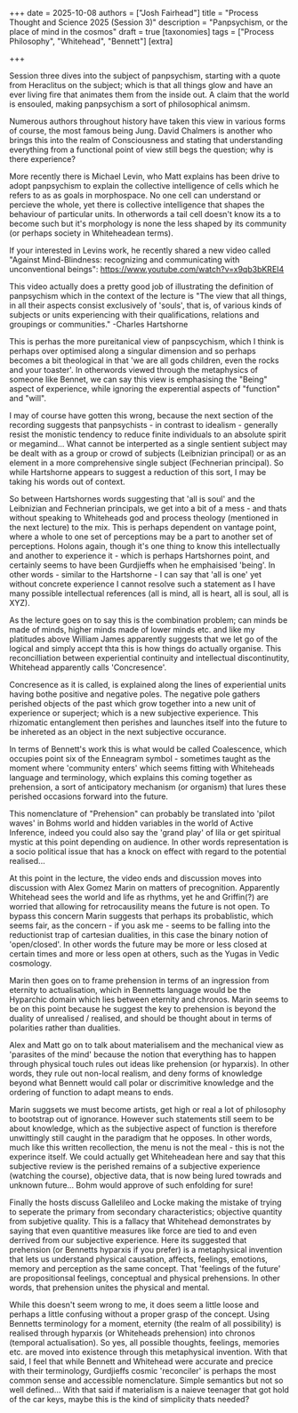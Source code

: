 +++
date = 2025-10-08
authors = ["Josh Fairhead"]
title = "Process Thought and Science 2025 (Session 3)"
description = "Panpsychism, or the place of mind in the cosmos"
draft = true
[taxonomies]
tags = ["Process Philosophy", "Whitehead", "Bennett"]
[extra]

+++


Session three dives into the subject of panpsychism, starting with a quote from Heraclitus on the subject; which is that all things glow and have an ever living fire that animates them from the inside out. A claim that the world is ensouled, making panpsychism a sort of philosophical animsm.

Numerous authors throughout history have taken this view in various forms of course, the most famous being Jung. David Chalmers is another who brings this into the realm of Consciousness and stating that understanding everything from a functional point of view still begs the question; why is there experience? 

More recently there is Michael Levin, who Matt explains has been drive to adopt panpsychism to explain the collective intelligence of cells which he refers to as as goals in morphospace. No one cell can understand or percieve the whole, yet there is collective intelligence that shapes the behaviour of particular units. In otherwords a tail cell doesn't know its a to become such but it's morphology is none the less shaped by its community (or perhaps society in Whiteheadean terms).

If your interested in Levins work, he recently shared a new video called "Against Mind-Blindness: recognizing and communicating with unconventional beings": https://www.youtube.com/watch?v=x9qb3bKREI4

This video actually does a pretty good job of illustrating the definition of panpsychism which in the context of the lecture is "The view that all things, in all their aspects consist exclusively of 'souls', that is, of various kinds of subjects or units experiencing with their qualifications, relations and groupings or communities." -Charles Hartshorne 

This is perhas the more pureitanical view of panpscychism, which I think is perhaps over optimised along a singular dimension and so perhaps becomes a bit theological in that 'we are all gods children, even the rocks and your toaster'. In otherwords viewed through the metaphysics of someone like Bennet, we can say this view is emphasising the "Being" aspect of experience, while ignoring the experential aspects of "function" and "will". 

I may of course have gotten this wrong, because the next section of the recording suggests that panpsychists - in contrast to idealism - generally resist the monistic tendency to reduce finite individuals to an absolute spirit or megamind... What cannot be interperted as a single sentient subject may be dealt with as a group or crowd of subjects (Leibnizian principal) or as an element in a more comprehensive single subject (Fechnerian principal). So while Hartshorne appears to suggest a reduction of this sort, I may be taking his words out of context. 

So between Hartshornes words suggesting that 'all is soul' and the Leibnizian and Fechnerian principals, we get into a bit of a mess - and thats without speaking to Whiteheads god and process theology (mentioned in the next lecture) to the mix. This is perhaps dependent on vantage point, where a whole to one set of perceptions may be a part to another set of perceptions. Holons again, though it's one thing to know this intellectually and another to experience it - which is perhaps Hartshornes point, and certainly seems to have been Gurdjieffs when he emphaisised 'being'. In other words - similar to the Hartshorne - I can say that 'all is one' yet without concrete experience I cannot resolve such a statement as I have many possible intellectual references (all is mind, all is heart, all is soul, all is XYZ). 

As the lecture goes on to say this is the combination problem; can minds be made of minds, higher minds made of lower minds etc. and like my platitudes above William James apparently suggests that we let go of the logical and simply accept thta this is how things do actually organise. This reconcilliation between experiential continuity and intellectual discontinutity, Whitehead apparently calls 'Concresence'. 

Concresence as it is called, is explained along the lines of experiential units having bothe positive and negative poles. The negative pole gathers perished objects of the past which grow together into a new unit of experience or superject; which is a new subjective experience. This rhizomatic entanglement then perishes and launches itself into the future to be inhereted as an object in the next subjective occurance. 

In terms of Bennett's work this is what would be called Coalescence, which occupies point six of the Enneagram symbol - sometimes taught as the moment where 'community enters' which seems fitting with Whiteheads language and terminology, which explains this coming together as prehension, a sort of anticipatory mechanism (or organism) that lures these perished occasions forward into the future. 

This nomenclature of "Prehension" can probably be translated into 'pilot waves' in Bohms world and hidden variables in the world of Active Inference, indeed you could also say the 'grand play' of lila or get spiritual mystic at this point depending on audience. In other words representation is a socio political issue that has a knock on effect with regard to the potential realised... 

At this point in the lecture, the video ends and discussion moves into discussion with Alex Gomez Marin on matters of precognition. Apparently Whitehead sees the world and life as rhythms, yet he and Griffin(?) are worried that allowing for retrocausility means the future is not open. To bypass this concern Marin suggests that perhaps its probablistic, which seems fair, as the concern - if you ask me - seems to be falling into the reductionist trap of cartesian dualities, in this case the binary notion of 'open/closed'. In other words the future may be more or less closed at certain times and more or less open at others, such as the Yugas in Vedic cosmology. 

Marin then goes on to frame prehension in terms of an ingression from eternity to actualisation, which in Bennetts language would be the Hyparchic domain which lies between eternity and chronos. Marin seems to be on this point because he suggest the key to prehension is beyond the duality of unrealised / realised, and should be thought about in terms of polarities rather than dualities. 

Alex and Matt go on to talk about materialisem and the mechanical view as 'parasites of the mind' because the notion that everything has to happen through physical touch rules out ideas like prehension (or hyparxis). In other words, they rule out non-local realism, and deny forms of knowledge beyond what Bennett would call polar or discrimitive knowledge and the ordering of function to adapt means to ends. 

Marin suggsets we must become artists, get high or real a lot of philosophy to bootstrap out of ignorance. However such statements still seem to be about knowledge, which as the subjective aspect of function is therefore unwittingly still caught in the paradigm that he opposes. In other words, much like this written recollection, the menu is not the meal - this is not the experince itself. We could actually get Whiteheadean here and say that this subjective review is the perished remains of a subjective experience (watching the course), objective data, that is now being lured towrads and unknown future... Bohm would approve of such enfolding for sure!

Finally the hosts discuss Gallelileo and Locke making the mistake of trying to seperate the primary from secondary characteristics; objective quantity from subjetive quality. This is a fallacy that Whitehead demonstrates by saying that even quantitive measures like force are tied to and even derrived from our subjective experience. Here its suggested that prehension (or Bennetts hyparxis if you prefer) is a metaphysical invention that lets us understand physical causation, affects, feelings, emotions, memory and perception as the same concept. That 'feelings of the future' are propositionsal feelings, conceptual and physical prehensions. In other words, that prehension unites the physical and mental.

While this doesn't seem wrong to me, it does seem a little loose and perhaps a little confusing without a proper grasp of the concept. Using Bennetts terminology for a moment, eternity (the realm of all possibility) is realised through hyparxis (or Whiteheads prehension) into chronos (temporal actualisation). So yes, all possible thoughts, feelings, memories etc. are moved into existence through this metaphysical invention. With that said, I feel that while Bennett and Whitehead were accurate and precice with their terminology, Gurdjieffs cosmic 'reconciler' is perhaps the most common sense and accessible nomenclature. Simple semantics but not so well defined... With that said if materialism is a naieve teenager that got hold of the car keys, maybe this is the kind of simplicity thats needed?





